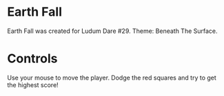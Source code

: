 Earth Fall
==========

Earth Fall was created for Ludum Dare #29. Theme: Beneath The Surface.

Controls
========

Use your mouse to move the player.
Dodge the red squares and try to get the highest score!